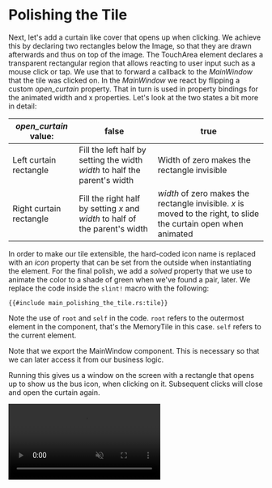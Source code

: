 # Polishing the Tile

Next, let's add a curtain like cover that opens up when clicking. We achieve this by declaring two rectangles
below the <span class="hljs-built_in">Image</span>, so that they are drawn afterwards and thus on top of the image.
The <span class="hljs-built_in">TouchArea</span> element declares a transparent rectangular region that allows
reacting to user input such as a mouse click or tap. We use that to forward a callback to the <em>MainWindow</em>
that the tile was clicked on. In the <em>MainWindow</em> we react by flipping a custom <em>open_curtain</em> property.
That in turn is used in property bindings for the animated width and x properties. Let's look at the two states a bit
more in detail:

| *open_curtain* value: | false | true |
| --- | --- | --- |
| Left curtain rectangle | Fill the left half by setting the width *width* to half the parent's width   | Width of zero makes the rectangle invisible                                                                       |
| Right curtain rectangle | Fill the right half by setting *x* and *width* to half of the parent's width | *width* of zero makes the rectangle invisible. *x* is moved to the right, to slide the curtain open when animated |

In order to make our tile extensible, the hard-coded icon name is replaced with an *icon*
property that can be set from the outside when instantiating the element. For the final polish, we add a
*solved* property that we use to animate the color to a shade of green when we've found a pair, later. We
replace the code inside the `slint!` macro with the following:

```slint
{{#include main_polishing_the_tile.rs:tile}}
```

Note the use of `root` and `self` in the code. `root` refers to the outermost
element in the component, that's the <span class="hljs-title">MemoryTile</span> in this case. `self` refers
to the current element.

Note that we export the <span class="hljs-title">MainWindow</span> component. This is necessary so that we can later access it
from our business logic.

Running this gives us a window on the screen with a rectangle that opens up to show us the bus icon, when clicking on
it. Subsequent clicks will close and open the curtain again.

<video autoplay loop muted playsinline src="https://slint.dev/blog/memory-game-tutorial/polishing-the-tile.mp4"></video>
